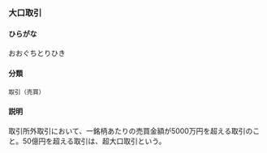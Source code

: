 <div style="display:none;">

## [あ行](securities-terms?id=あ行)

</div>

### 大口取引

#### ひらがな

おおぐちとりひき

#### 分類

`取引（売買）`

#### 説明

取引所外取引において、一銘柄あたりの売買金額が5000万円を超える取引のこと。50億円を超える取引は、超大口取引という。

<div style="display:none;">

## [か行](securities-terms?id=か行)
## [さ行](securities-terms?id=さ行)
## [た行](securities-terms?id=た行)
## [な行](securities-terms?id=な行)
## [は行](securities-terms?id=は行)
## [ま行](securities-terms?id=ま行)
## [や行](securities-terms?id=や行)
## [ら行](securities-terms?id=ら行)
## [わ行](securities-terms?id=わ行)
## [英数字・記号](securities-terms?id=英数字・記号)

</div>

